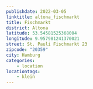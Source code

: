 ```yaml
---
publishdate: 2022-03-05
linktitle: altona_fischmarkt
title: Fischmarkt
district: Altona
latitude: 53.54581525368004
longitude: 9.957981241370021
street: St. Pauli Fischmarkt 23
zipcode: "20359"
city: Hamburg
categories:
    - location
locationtags:
    - klein
---
```

